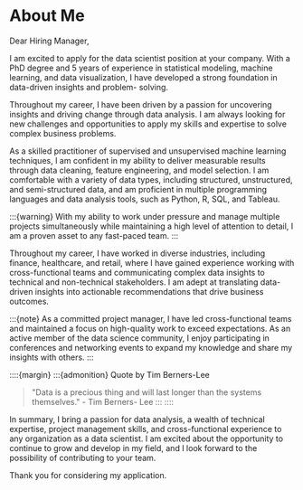 # About Me
Dear Hiring Manager,

I am excited to apply for the data scientist position at your company. With a PhD degree
and 5 years of experience in statistical modeling, machine learning, and data
visualization, I have developed a strong foundation in data-driven insights and problem-
solving.

Throughout my career, I have been driven by a passion for uncovering insights and
driving change through data analysis. I am always looking for new challenges and
opportunities to apply my skills and expertise to solve complex business problems.

As a skilled practitioner of supervised and unsupervised machine learning techniques, I
am confident in my ability to deliver measurable results through data cleaning, feature
engineering, and model selection. I am comfortable with a variety of data types, including
structured, unstructured, and semi-structured data, and am proficient in multiple
programming languages and data analysis tools, such as Python, R, SQL, and Tableau.

:::{warning}
With my ability to work under pressure and manage multiple projects simultaneously
while maintaining a high level of attention to detail, I am a proven asset to any fast-paced
team.
:::

Throughout my career, I have worked in diverse industries, including finance, healthcare,
and retail, where I have gained experience working with cross-functional teams and
communicating complex data insights to technical and non-technical stakeholders. I am
adept at translating data-driven insights into actionable recommendations that drive
business outcomes.

:::{note}
As a committed project manager, I have led cross-functional teams and maintained a
focus on high-quality work to exceed expectations. As an active member of the data
science community, I enjoy participating in conferences and networking events to expand
my knowledge and share my insights with others.
:::

::::{margin}
:::{admonition} Quote by Tim Berners-Lee
>"Data is a precious thing and will last longer than the systems themselves." - Tim Berners-
Lee
:::
::::

In summary, I bring a passion for data analysis, a wealth of technical expertise, project
management skills, and cross-functional experience to any organization as a data
scientist. I am excited about the opportunity to continue to grow and develop in my field,
and I look forward to the possibility of contributing to your team.

Thank you for considering my application.
